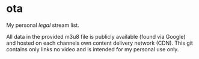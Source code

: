 # ota
My personal *legal* stream list.

All data in the provided m3u8 file is publicly available (found via Google) and hosted on each channels own content delivery network (CDN). This git contains only links no video and is intended for my personal use only.
